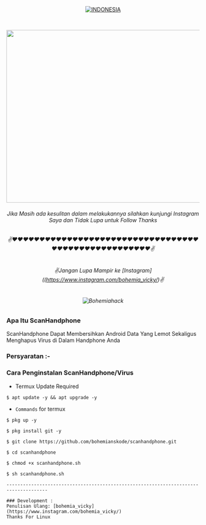 <p align=center>
  <a href="https://www.instagram.com/bohemia_vicky/"><img title="INDONESIA" src="https://img.shields.io/badge/DARI%20-INDONESIA-SCRIPT?colorA=%23FF0000&colorB=%23FFFFFF&colorC=%23ff0000&style=for-the-badge"></a>
  </p>
  <br>
  
<p align="center">
  <img src="https://user-images.githubusercontent.com/68543155/226185724-99172e56-6237-45f5-9b62-a00f39c6e7d7.gif" width="1000" height="450">
  <br>
</p>


###### <p align="center"> *Jika Masih ada kesulitan dalam melakukannya silahkan kunjungi Instagram Saya dan Tidak Lupa untuk Follow Thanks*
###### <p align="center"> *✌❤️❤️❤️❤️❤️❤️❤️❤️❤️❤️❤️❤️❤️❤️❤️❤️❤❤️❤️❤️❤️❤️❤️❤️❤️❤️❤️❤️❤️❤️❤️❤️❤️❤❤️❤️❤️❤️❤️❤️❤️❤️❤️❤️❤️❤️❤️❤️❤️❤️❤️❤️✌*
###### <p align="center"> *✌Jangan Lupa Mampir ke [Instagram]((https://www.instagram.com/bohemia_vicky/)✌*
  
###### <p align="center"> ![Bohemiahack](https://user-images.githubusercontent.com/68543155/226185528-6be4024b-aa36-49ea-abd5-b0237a2c7a72.gif)

### Apa Itu ScanHandphone
ScanHandphone Dapat Membersihkan Android Data Yang Lemot Sekaligus Menghapus Virus di Dalam Handphone Anda

### Persyaratan :-

### Cara Penginstalan ScanHandphone/Virus

* Termux Update Required

```
$ apt update -y && apt upgrade -y
```
* `Commands` for termux
```
$ pkg up -y

$ pkg install git -y

$ git clone https://github.com/bohemianskode/scanhandphone.git

$ cd scanhandphone

$ chmod +x scanhandphone.sh

$ sh scanhandphone.sh

-------------------------------------------------------------------------------------

### Development :
Penulisan Ulang: [bohemia_vicky](https://www.instagram.com/bohemia_vicky/)
Thanks For Linux